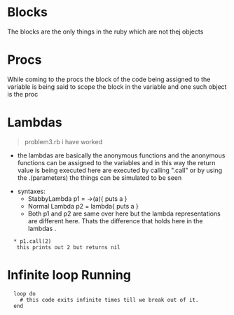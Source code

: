 # Blocks
The blocks are the only things in the ruby which are not thej objects
# Procs
While coming to the procs the block of the code being assigned to the variable is    being said to scope the block in the variable and one such object is the proc

# Lambdas
> problem3.rb i have worked 
   - the lambdas are basically the anonymous functions and the anonymous functions can be assigned to the variables and in this way the return value is being executed here are executed by calling ".call" or by using the .(parameters) the things can be simulated to be seen

  * syntaxes:
    - StabbyLambda
      p1 = ->(a){ puts a }
    - Normal Lambda
      p2 = lambda{ puts a }
    - Both p1 and p2 are same over here but the lambda representations are different here. Thats the difference that holds here in the lambdas .
  ```
    * p1.call(2)
     this prints out 2 but returns nil
  ```
# Infinite loop Running

```
  loop do 
    # this code exits infinite times till we break out of it.
  end
```

